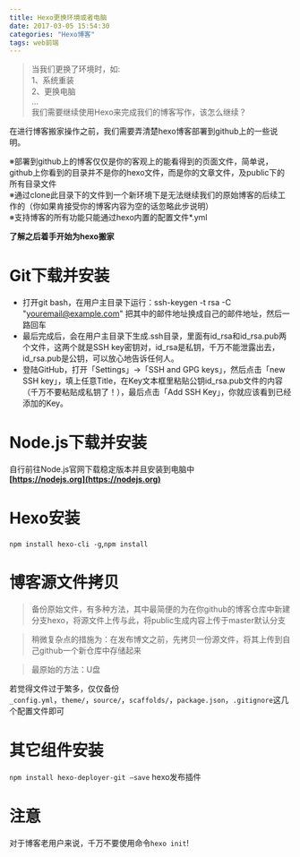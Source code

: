 ```yaml
---
title: Hexo更换环境或者电脑  
date: 2017-03-05 15:54:30  
categories: "Hexo博客"  
tags: web前端
---
```


> 当我们更换了环境时，如:  
1、系统重装  
2、更换电脑  
...  
我们需要继续使用Hexo来完成我们的博客写作，该怎么继续？

<!--more-->
在进行博客搬家操作之前，我们需要弄清楚hexo博客部署到github上的一些说明。  

※部署到github上的博客仅仅是你的客观上的能看得到的页面文件，简单说，github上你看到的目录并不是你的hexo文件，而是你的文章文件，及public下的所有目录文件  
※通过clone此目录下的文件到一个新环境下是无法继续我们的原始博客的后续工作的（你如果肯接受你的博客内容为空的话忽略此步说明）  
※支持博客的所有功能只能通过hexo内置的配置文件*.yml

__了解之后着手开始为hexo搬家__

# Git下载并安装

- 打开git bash，在用户主目录下运行：ssh-keygen -t rsa -C "youremail@example.com" 把其中的邮件地址换成自己的邮件地址，然后一路回车
- 最后完成后，会在用户主目录下生成.ssh目录，里面有id_rsa和id_rsa.pub两个文件，这两个就是SSH key密钥对，id_rsa是私钥，千万不能泄露出去，id_rsa.pub是公钥，可以放心地告诉任何人。
- 登陆GitHub，打开「Settings」->「SSH and GPG keys」，然后点击「new SSH key」，填上任意Title，在Key文本框里粘贴公钥id_rsa.pub文件的内容（千万不要粘贴成私钥了！），最后点击「Add SSH Key」，你就应该看到已经添加的Key。

# Node.js下载并安装

自行前往Node.js官网下载稳定版本并且安装到电脑中  
__[https://nodejs.org](https://nodejs.org)__
# Hexo安装

`npm install hexo-cli -g`,`npm install`

# 博客源文件拷贝

> 备份原始文件，有多种方法，其中最简便的为在你github的博客仓库中新建分支hexo，将源文件上传与此，将public生成内容上传于master默认分支  

> 稍微复杂点的措施为：在发布博文之前，先拷贝一份源文件，将其上传到自己github一个新仓库中存储起来  

> 最原始的方法：U盘

若觉得文件过于繁多，仅仅备份  
`_config.yml`，`theme/`，`source/`，`scaffolds/`，`package.json`，`.gitignore`这几个配置文件即可

# 其它组件安装

`npm install hexo-deployer-git –save` hexo发布插件

# 注意

对于博客老用户来说，千万不要使用命令`hexo init`!


